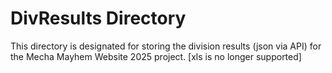 # DivResults Directory

This directory is designated for storing the division results (json via API) for the Mecha Mayhem Website 2025 project. [xls is no longer supported]
